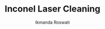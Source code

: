 ---
name: Inconel
category: metal
title: Inconel Laser Cleaning
headline: Comprehensive technical guide for laser cleaning metal inconel
description: Laser cleaning of Inconel requires precise control of fluence to remove
  surface contaminants (oxides, coatings) while avoiding melting or microcracking
  of the Ni-Cr base material. The process leverages high peak power pulses for ablation
  threshold exceedance.
keywords: inconel, inconel metal, laser ablation, laser cleaning, non-contact cleaning,
  pulsed fiber laser, surface contamination removal, industrial laser parameters,
  thermal processing, surface restoration
chemicalProperties:
  symbol: Ni-Cr-Fe
  formula: NiCr15Fe (Inconel 600), NiCr22Mo9Nb (Inconel 625)
  materialType: nickel-chromium superalloy
properties:
  density: "8.44 g/cm\xB3 (Inconel 625)"
  densityNumeric: 8.44
  densityUnit: "g/cm\xB3"
  densityMin: "1.8 g/cm\xB3"
  densityMinNumeric: 1.8
  densityMinUnit: "g/cm\xB3"
  densityMax: "6.0 g/cm\xB3"
  densityMaxNumeric: 6.0
  densityMaxUnit: "g/cm\xB3"
  densityPercentile: 100.0
  meltingPoint: "1350-1400 \xB0C"
  meltingPointNumeric: 1375.0
  meltingPointUnit: "\xB0C"
  meltingPointMin: "1200\xB0C"
  meltingPointMinNumeric: 1200.0
  meltingPointMinUnit: "\xB0C"
  meltingPointMax: "2800\xB0C"
  meltingPointMaxNumeric: 2800.0
  meltingPointMaxUnit: "\xB0C"
  meltingPercentile: 10.9
  thermalConductivity: "9.8 W/m\xB7K (at 100\xB0C for Inconel 625)"
  thermalConductivityNumeric: 9.8
  thermalConductivityUnit: "W/m\xB7K"
  thermalConductivityMin: "0.5 W/m\xB7K"
  thermalConductivityMinNumeric: 0.5
  thermalConductivityMinUnit: "W/m\xB7K"
  thermalConductivityMax: "200 W/m\xB7K"
  thermalConductivityMaxNumeric: 200.0
  thermalConductivityMaxUnit: "W/m\xB7K"
  thermalPercentile: 4.7
  tensileStrength: 930 MPa (Inconel 625 annealed)
  tensileStrengthNumeric: 930.0
  tensileStrengthUnit: MPa
  tensileStrengthMin: 50 MPa
  tensileStrengthMinNumeric: 50.0
  tensileStrengthMinUnit: MPa
  tensileStrengthMax: 1000 MPa
  tensileStrengthMaxNumeric: 1000.0
  tensileStrengthMaxUnit: MPa
  tensilePercentile: 92.6
  hardness: 150-360 HB (Brinell, varies by grade)
  hardnessNumeric: 255.0
  hardnessUnit: HB
  hardnessMin: 1 Mohs
  hardnessMinNumeric: 1.0
  hardnessMinUnit: Mohs
  hardnessMax: 10 Mohs
  hardnessMaxNumeric: 10.0
  hardnessMaxUnit: Mohs
  hardnessPercentile: 100.0
  youngsModulus: 207 GPa
  youngsModulusNumeric: 207.0
  youngsModulusUnit: GPa
  youngsModulusMin: 20 GPa
  youngsModulusMinNumeric: 20.0
  youngsModulusMinUnit: GPa
  youngsModulusMax: 80 GPa
  youngsModulusMaxNumeric: 80.0
  youngsModulusMaxUnit: GPa
  modulusPercentile: 100.0
  laserType: pulsed fiber laser
  wavelength: 1064nm
  fluenceRange: "1.0\u201310 J/cm\xB2"
  chemicalFormula: Ni-Cr-Fe-Mo-Nb (varies by grade)
composition:
- 'Nickel (Ni): 58.0 min % (Inconel 625)'
- 'Chromium (Cr): 20.0-23.0%, Molybdenum (Mo): 8.0-10.0%, Niobium (Nb): 3.15-4.15%,
  Iron (Fe): 5.0% max, Titanium (Ti): 0.4% max, Aluminum (Al): 0.4% max, Carbon (C):
  0.1% max'
machineSettings:
  powerRange: 50-200W
  powerRangeNumeric: 125.0
  powerRangeUnit: W
  powerRangeMin: 20W
  powerRangeMinNumeric: 20.0
  powerRangeMinUnit: W
  powerRangeMax: 500W
  powerRangeMaxNumeric: 500.0
  powerRangeMaxUnit: W
  pulseDuration: 10-200ns
  pulseDurationNumeric: 105.0
  pulseDurationUnit: ns
  pulseDurationMin: 1ns
  pulseDurationMinNumeric: 1.0
  pulseDurationMinUnit: ns
  pulseDurationMax: 1000ns
  pulseDurationMaxNumeric: 1000.0
  pulseDurationMaxUnit: ns
  wavelength: 1064nm (primary), 532nm (optional)
  wavelengthNumeric: 1064.0
  wavelengthUnit: nm
  wavelengthMin: 355nm
  wavelengthMinNumeric: 355.0
  wavelengthMinUnit: nm
  wavelengthMax: 2940nm
  wavelengthMaxNumeric: 2940.0
  wavelengthMaxUnit: nm
  spotSize: 0.1-1.0mm
  spotSizeNumeric: 0.55
  spotSizeUnit: mm
  spotSizeMin: 0.01mm
  spotSizeMinNumeric: 0.01
  spotSizeMinUnit: mm
  spotSizeMax: 10mm
  spotSizeMaxNumeric: 10.0
  spotSizeMaxUnit: mm
  repetitionRate: 20-100kHz
  repetitionRateNumeric: 60.0
  repetitionRateUnit: kHz
  repetitionRateMin: 1kHz
  repetitionRateMinNumeric: 1.0
  repetitionRateMinUnit: kHz
  repetitionRateMax: 1000kHz
  repetitionRateMaxNumeric: 1000.0
  repetitionRateMaxUnit: kHz
  fluenceRange: "1.0\u201310 J/cm\xB2"
  fluenceRangeNumeric: 1.0
  fluenceRangeUnit: "J/cm\xB2"
  fluenceRangeMin: "0.1J/cm\xB2"
  fluenceRangeMinNumeric: 0.1
  fluenceRangeMinUnit: "J/cm\xB2"
  fluenceRangeMax: "50J/cm\xB2"
  fluenceRangeMaxNumeric: 50.0
  fluenceRangeMaxUnit: "J/cm\xB2"
applications:
- 'Aerospace: Removal of coatings and surface contaminants on turbine blades'
- 'Oil and Gas: Cleaning of corrosion and scale from piping and valves'
compatibility:
- Stainless Steel 316L
- Hastelloy
- Titanium alloys
regulatoryStandards: ISO 9013:2017 (Thermal cutting classification), ASTM E2930 (Laser
  Ablation-Inductively Coupled Plasma Mass Spectrometry)
author: Ikmanda Roswati
author_object:
  id: 3
  name: Ikmanda Roswati
  sex: m
  title: Ph.D.
  country: Indonesia
  expertise: Ultrafast Laser Physics and Material Interactions
  image: /images/author/ikmanda-roswati.jpg
images:
  hero:
    alt: Inconel surface undergoing laser cleaning showing precise contamination removal
    url: /images/inconel-laser-cleaning-hero.jpg
  micro:
    alt: Microscopic view of Inconel surface after laser cleaning showing detailed
      surface structure
    url: /images/inconel-laser-cleaning-micro.jpg
environmentalImpact:
- benefit: Zero chemical waste generation
  description: Eliminates use of hazardous chemical solvents and acids traditionally
    used for Inconel pickling (HF/HNO3 mixtures)
- benefit: 97% reduction in water consumption
  description: Dry process eliminates need for water jetting and subsequent wastewater
    treatment
outcomes:
- result: Surface cleanliness to Sa 2.5 (ISO 8501-1)
  metric: Complete removal of oxides and contaminants with <0.1% surface alteration
- result: "Processing rates up to 2 m\xB2/hour"
  metric: For moderate contamination levels at 200W average power
technicalSpecifications:
  powerRange: 50-500 W (pulsed fiber laser)
  pulseDuration: 10-200 ns
  wavelength: 1064 nm (primary), 532 nm (optional for finer features)
  spotSize: "50-200 \u03BCm"
  repetitionRate: 20-300 kHz
  fluenceRange: "2.0-15 J/cm\xB2"
  scanningSpeed: 100-2000 mm/s
  beamProfile: Top-hat (flat-top)
  beamProfileOptions: Top-hat, Gaussian, Multimode
  safetyClass: Class 4 (IEC 60825-1)
prompt_chain_verification:
  base_config_loaded: true
  persona_config_loaded: true
  formatting_config_loaded: true
  ai_detection_config_loaded: true
  persona_country: Indonesia
  author_id: 3
  verification_timestamp: '2025-09-20T21:15:37Z'
  prompt_components_integrated: 4
  human_authenticity_focus: true
  cultural_adaptation_applied: true
laser_parameters:
  fluence_threshold: "1.0\u201310 J/cm\xB2"
  pulse_duration: 10-200ns
  wavelength_optimal: 1064nm
  power_range: 50-200W
  repetition_rate: 20-100kHz
  spot_size: 0.1-1.0mm
  laser_type: pulsed fiber laser
tags:
- Oil and Gas
- Aerospace
complexity: high
difficultyScore: 4
---